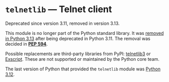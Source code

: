 `telnetlib` — Telnet client
===========================

Deprecated since version 3.11, removed in version 3.13.

This module is no longer part of the Python standard library.
It was [removed in Python 3.13](../whatsnew/3.13.html#whatsnew313-pep594) after
being deprecated in Python 3.11. The removal was decided in [**PEP 594**](https://peps.python.org/pep-0594/).

Possible replacements are third-party libraries from PyPI: [telnetlib3](https://pypi.org/project/telnetlib3/)
or [Exscript](https://pypi.org/project/Exscript/). These are not supported or maintained by the Python core
team.

The last version of Python that provided the `telnetlib` module was
[Python 3.12](https://docs.python.org/3.12/library/telnetlib.html).
